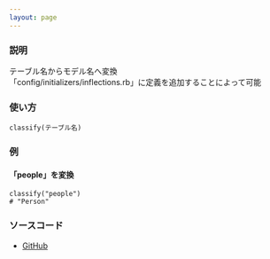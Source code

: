 ```yaml
---
layout: page
---
```

### 説明
テーブル名からモデル名へ変換  
「config/initializers/inflections.rb」に定義を追加することによって可能

### 使い方
    classify(テーブル名)

### 例
#### 「people」を変換
    classify("people")
    # "Person"

### ソースコード
* [GitHub](https://github.com/rails/rails/blob/f33d52c95217212cbacc8d5e44b5a8e3cdc6f5b3/activesupport/lib/active_support/core_ext/string/inflections.rb#L215)
